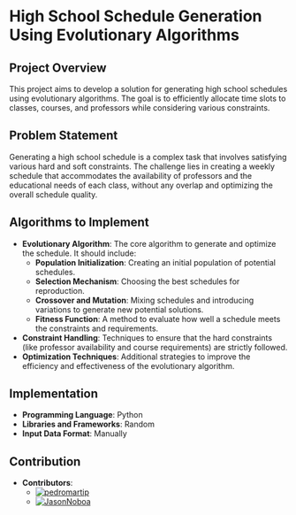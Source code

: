 # High School Schedule Generation Using Evolutionary Algorithms

## Project Overview
This project aims to develop a solution for generating high school schedules using evolutionary algorithms. The goal is to efficiently allocate time slots to classes, courses, and professors while considering various constraints.

## Problem Statement
Generating a high school schedule is a complex task that involves satisfying various hard and soft constraints. The challenge lies in creating a weekly schedule that accommodates the availability of professors and the educational needs of each class, without any overlap and optimizing the overall schedule quality.

## Algorithms to Implement
- **Evolutionary Algorithm**: The core algorithm to generate and optimize the schedule. It should include:
  - **Population Initialization**: Creating an initial population of potential schedules.
  - **Selection Mechanism**: Choosing the best schedules for reproduction.
  - **Crossover and Mutation**: Mixing schedules and introducing variations to generate new potential solutions.
  - **Fitness Function**: A method to evaluate how well a schedule meets the constraints and requirements.
- **Constraint Handling**: Techniques to ensure that the hard constraints (like professor availability and course requirements) are strictly followed.
- **Optimization Techniques**: Additional strategies to improve the efficiency and effectiveness of the evolutionary algorithm.

## Implementation
- **Programming Language**: Python
- **Libraries and Frameworks**: Random
- **Input Data Format**: Manually

## Contribution
- **Contributors**:
  - [![pedromartip](https://github.com/pedromartip.png?size=50)](https://github.com/pedromartip)
  - [![JasonNoboa](https://github.com/JasonNoboa.png?size=50)](https://github.com/JasonNoboa)

